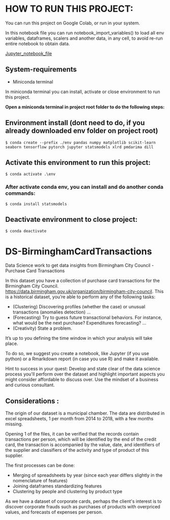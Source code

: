 # HOW TO RUN THIS PROJECT:
You can run this project on Google Colab, or run in your system.

In this notebook file you can run notebook_import_variables() to load all env variables, dataframes, scalers and another data, in any cell, to avoid re-run entire notebook to obtain data.

[Jupyter_notebook_file](notebooks\BirminghamCC_PurchaseCardTransactions.ipynb)

## System-requirements
 - Miniconda terminal

In miniconda terminal you can install, activate or close environment to run this project.

**Open a miniconda terminal in project root folder to do the following steps:**

## Environment install (dont need to do, if you already downloaded env folder on project root)
    $ conda create --prefix ./env pandas numpy matplotlib scikit-learn seaborn tensorflow pytorch jupyter statsmodels xlrd pmdarima dill

## Activate this environment to run this project:
    $ conda activate .\env

### After activate conda env, you can install and do another conda commands:
    $ conda install statsmodels

## Deactivate environment to close project:
    $ conda deactivate

# DS-BirminghamCardTransactions
Data Science work to get data insights from Birmingham City Council - Purchase Card Transactions

In this dataset you have a collection of purchase card transactions for the Birmingham City Council. https://data.birmingham.gov.uk/organization/birmingham-city-council. This is a historical dataset, you’re able to perform any of the following tasks:

- (Clustering) Discovering profiles (whether the case) or unusual transactions (anomalies detection) ...
- (Forecasting) Try to guess future transactional behaviors. For instance, what would be the next purchase? Expenditures forecasting? ...
- (Creativity) State a problem.

It’s up to you defining the time window in which your analysis will take place.

To do so, we suggest you create a notebook, like Jupyter (if you use python) or a Rmarkdown report (in case you use R) and make it available.
 
Hint to success in your quest: Develop and state clear of the data science process you'll perform over the dataset and highlight important aspects you might consider affordable to discuss over. Use the mindset of a business and curious consultant.

## Considerations : 
The origin of our dataset is a municipal chamber.
The data are distributed in excel spreadsheets, 1 per month from 2014 to 2018, with a few months missing.  

Opening 1 of the files, it can be verified that the records contain transactions per person, which will be identified by the end of the credit card, the transaction is accompanied by the value, date, and identifiers of the supplier and classifiers of the activity and type of product of this supplier.

The first processes can be done:

- Merging of spreadsheets by year (since each year differs slightly in the nomenclature of features)
- Joining dataframes standardizing features
- Clustering by people and clustering by product type

As we have a dataset of corporate cards, perhaps the client's interest is to discover corporate frauds such as purchases of products with overpriced values, and forecasts of expenses per person.

